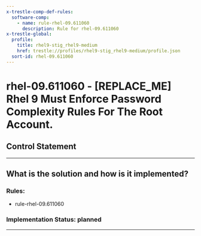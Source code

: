 ```yaml
---
x-trestle-comp-def-rules:
  software-comp:
    - name: rule-rhel-09.611060
      description: Rule for rhel-09.611060
x-trestle-global:
  profile:
    title: rhel9-stig_rhel9-medium
    href: trestle://profiles/rhel9-stig_rhel9-medium/profile.json
  sort-id: rhel-09.611060
---
```


# rhel-09.611060 - \[REPLACE_ME\] Rhel 9 Must Enforce Password Complexity Rules For The Root Account.

## Control Statement

______________________________________________________________________

## What is the solution and how is it implemented?

<!-- For implementation status enter one of: implemented, partial, planned, alternative, not-applicable -->

<!-- Note that the list of rules under ### Rules: is read-only and changes will not be captured after assembly to JSON -->

<!-- Add control implementation description here for control: rhel-09.611060 -->

### Rules:

  - rule-rhel-09.611060

### Implementation Status: planned

______________________________________________________________________
